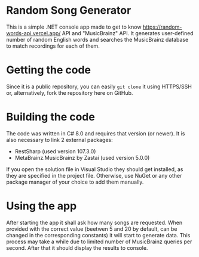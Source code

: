 ﻿# Random Song Generator
This is a simple .NET console app made to get to know https://random-words-api.vercel.app/ API and "MusicBrainz" API. It generates user-defined number of random English words and searches the MusicBrainz database to match recordings for each of them.

# Getting the code
Since it is a public repository, you can easily `git clone` it using HTTPS/SSH or, alternatively,  fork the repository here on GitHub.

# Building the code
The code was written in C# 8.0 and requires that version (or newer).
It is also necessary to link 2 external packages: 

* RestSharp (used version 107.3.0)
* MetaBrainz.MusicBrainz by Zastai (used version 5.0.0)

If you open the solution file in Visual Studio they should get installed, as they are specified in the project file. Otherwise, use NuGet or any other package manager of your choice to add them manually.

# Using the app
After starting the app it shall ask how many songs are requested. When provided with the correct value (beetwen 5 and 20 by default, can be changed in the corresponding constants) it will start to generate data. This process may take a while due to limited number of MusicBrainz queries per second. After that it should display the results to console. 
